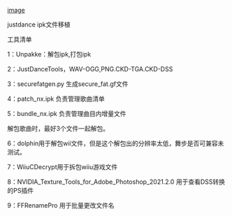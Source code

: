 [image](https://github.com/illyasever-lol/JDTransplant/blob/main/1.png)

justdance ipk文件移植

工具清单

1：Unpakke：解包ipk,打包ipk

2：JustDanceTools，WAV-OGG,PNG.CKD-TGA.CKD-DSS

3：securefatgen.py 生成secure_fat.gf文件

4：patch_nx.ipk 负责管理歌曲清单

5：bundle_nx.ipk 负责管理曲目内增量文件

解包歌曲时，最好3个文件一起解包。

6：dolphin用于解包wii文件，但是这个解包出的分辨率太低，舞步是否可兼容未测试。

7：WiiuCDecrypt用于拆包wiiu游戏文件

8：NVIDIA_Texture_Tools_for_Adobe_Photoshop_2021.2.0 用于查看DSS转换的PS插件

9：FFRenamePro 用于批量更改文件名

